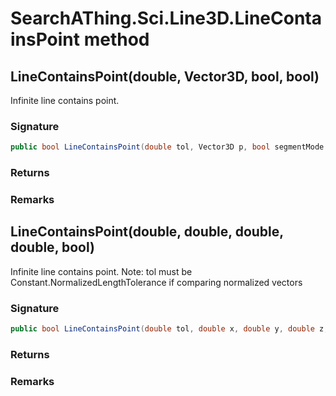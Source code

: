 # SearchAThing.Sci.Line3D.LineContainsPoint method
## LineContainsPoint(double, Vector3D, bool, bool)
Infinite line contains point.

### Signature
```csharp
public bool LineContainsPoint(double tol, Vector3D p, bool segmentMode = False, bool excludeExtreme = False)
```
### Returns

### Remarks

## LineContainsPoint(double, double, double, double, bool)
Infinite line contains point.
            Note: tol must be Constant.NormalizedLengthTolerance
            if comparing normalized vectors

### Signature
```csharp
public bool LineContainsPoint(double tol, double x, double y, double z, bool segmentMode = False)
```
### Returns

### Remarks

